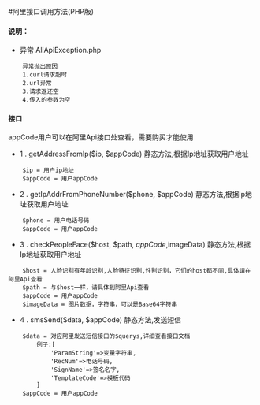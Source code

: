 #阿里接口调用方法(PHP版)

#### 说明：
* 异常 AliApiException.php
```
    异常抛出原因
    1.curl请求超时
    2.url异常
    3.请求返还空
    4.传入的参数为空
```
#### 接口
appCode用户可以在阿里Api接口处查看，需要购买才能使用
* 1 . getAddressFromIp($ip, $appCode)  静态方法,根据Ip地址获取用户地址
```
    $ip = 用户ip地址
    $appCode = 用户appCode
```
* 2 . getIpAddrFromPhoneNumber($phone, $appCode)  静态方法,根据Ip地址获取用户地址
```
    $phone = 用户电话号码
    $appCode = 用户appCode
```
* 3 . checkPeopleFace($host, $path, $appCode,$imageData)  静态方法,根据Ip地址获取用户地址
```
    $host = 人脸识别有年龄识别,人脸特征识别,性别识别，它们的host都不同,具体请在阿里Api查看
    $path = 与$host一样，请具体到阿里Api查看
    $appCode = 用户appCode
    $imageData = 图片数据，字符串，可以是Base64字符串
```
* 4 . smsSend($data, $appCode)  静态方法,发送短信
```
    $data = 对应阿里发送短信接口的$querys,详细查看接口文档
        例子:[
            'ParamString'=>变量字符串,
            'RecNum'=>电话号码,
            'SignName'=>签名名字,
            'TemplateCode'=>模板代码
        ]
    $appCode = 用户appCode
```    